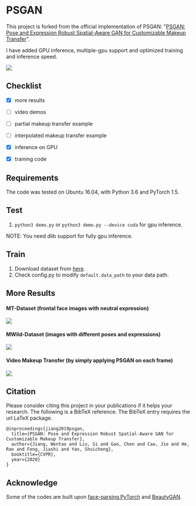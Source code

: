 # PSGAN

This project is forked from the official implementation of PSGAN: "[PSGAN: Pose and Expression Robust Spatial-Aware GAN for Customizable Makeup Transfer](https://arxiv.org/abs/1909.06956)". 

I have added GPU inference, multiple-gpu support and optimized training and inference speed.

![](psgan_framework.png)

## Checklist
- [x] more results 
- [ ] video demos
- [ ] partial makeup transfer example
- [ ] interpolated makeup transfer example
- [x] inference on GPU
- [x] training code


## Requirements
   The code was tested on Ubuntu 16.04, with Python 3.6 and PyTorch 1.5.

## Test

1. `python3 demo.py` or `python3 demo.py --device cuda` for gpu inference.

NOTE: You need dlib support for fully gpu inference.

## Train
1. Download dataset from [here]().
2. Check config.py to modify `default.data_path` to your data path.
  
## More Results

#### MT-Dataset (frontal face images with neutral expression)

![](MT-results.png)


#### MWild-Dataset (images with different poses and expressions)

![](MWild-results.png)

#### Video Makeup Transfer (by simply applying PSGAN on each frame)

![](Video_MT.png)

## Citation
Please consider citing this project in your publications if it helps your research. The following is a BibTeX reference. The BibTeX entry requires the url LaTeX package.

~~~
@inproceedings{jiang2019psgan,
  title={PSGAN: Pose and Expression Robust Spatial-Aware GAN for Customizable Makeup Transfer},
  author={Jiang, Wentao and Liu, Si and Gao, Chen and Cao, Jie and He, Ran and Feng, Jiashi and Yan, Shuicheng},
  booktitle={CVPR},
  year={2020}
}
~~~

## Acknowledge
Some of the codes are built upon [face-parsing.PyTorch](https://github.com/zllrunning/face-parsing.PyTorch) and [BeautyGAN](https://github.com/wtjiang98/BeautyGAN_pytorch). 
